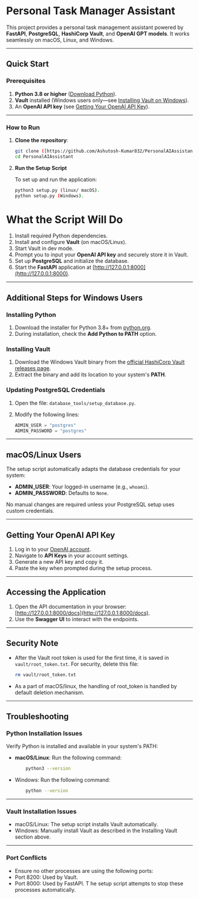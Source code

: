 # Personal Task Manager Assistant

This project provides a personal task management assistant powered by **FastAPI**, **PostgreSQL**, **HashiCorp Vault**, and **OpenAI GPT models**. It works seamlessly on macOS, Linux, and Windows.

---

## Quick Start

### Prerequisites

1. **Python 3.8 or higher** ([Download Python](#https://www.python.org/downloads/)).
2. **Vault** installed (Windows users only—see [Installing Vault on Windows](#installing-vault-on-windows)).
3. An **OpenAI API key** (see [Getting Your OpenAI API Key](#getting-your-openai-api-key)).

---

### How to Run

1. **Clone the repository**:

   ```bash
   git clone ([https://github.com/Ashutosh-Kumar832/PersonalAIAssistant/tree/main])
   cd PersonalAIAssistant

2. **Run the Setup Script**

    To set up and run the application:

    ```bash
    python3 setup.py (linux/ macOS).
    python setup.py (Windows).

# What the Script Will Do

1. Install required Python dependencies.
2. Install and configure **Vault** (on macOS/Linux).
3. Start Vault in dev mode.
4. Prompt you to input your **OpenAI API key** and securely store it in Vault.
5. Set up **PostgreSQL** and initialize the database.
6. Start the **FastAPI** application at [http://127.0.0.1:8000](http://127.0.0.1:8000).

---

## Additional Steps for Windows Users

### Installing Python

1. Download the installer for Python 3.8+ from [python.org](https://www.python.org/).
2. During installation, check the **Add Python to PATH** option.

### Installing Vault

1. Download the Windows Vault binary from the [official HashiCorp Vault releases page](https://www.vaultproject.io/downloads).
2. Extract the binary and add its location to your system's **PATH**.

### Updating PostgreSQL Credentials

1. Open the file: `database_tools/setup_database.py`.
2. Modify the following lines:

    ```python
    ADMIN_USER = "postgres"  
    ADMIN_PASSWORD = "postgres"
    ```

---

## macOS/Linux Users

The setup script automatically adapts the database credentials for your system:

- **ADMIN_USER**: Your logged-in username (e.g., `whoami`).
- **ADMIN_PASSWORD**: Defaults to `None`.

No manual changes are required unless your PostgreSQL setup uses custom credentials.

---

## Getting Your OpenAI API Key

1. Log in to your [OpenAI account](https://platform.openai.com/).
2. Navigate to **API Keys** in your account settings.
3. Generate a new API key and copy it.
4. Paste the key when prompted during the setup process.

---

## Accessing the Application

1. Open the API documentation in your browser: [http://127.0.0.1:8000/docs](http://127.0.0.1:8000/docs).
2. Use the **Swagger UI** to interact with the endpoints.

---

## Security Note

- After the Vault root token is used for the first time, it is saved in `vault/root_token.txt`. For security, delete this file:

  ```bash
  rm vault/root_token.txt
  ```
- As a part of macOS/linux, the handling of root_token is handled by default deletion mechanism.

---

## Troubleshooting

### Python Installation Issues

Verify Python is installed and available in your system's PATH:

- **macOS/Linux**: Run the following command:
    ```bash
        python3 --version
    ```

- Windows: Run the following command:
    ```bash
        python --version
    ```
---

### Vault Installation Issues
- macOS/Linux: The setup script installs Vault automatically.
- Windows: Manually install Vault as described in the Installing Vault section above.

---

### Port Conflicts
- Ensure no other processes are using the following ports:
- Port 8200: Used by Vault.
- Port 8000: Used by FastAPI.
T
he setup script attempts to stop these processes automatically.
